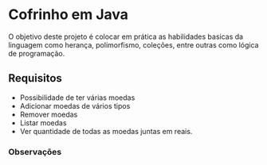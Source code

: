 # Cofrinho em Java

O objetivo deste projeto é colocar em prática as habilidades basicas da linguagem como herança, polimorfismo, coleções, entre outras como lógica de programação.

## Requisitos
- Possibilidade de ter várias moedas
- Adicionar moedas de vários tipos
- Remover moedas
- Listar moedas
- Ver quantidade de todas as moedas juntas em reais.

### Observações

